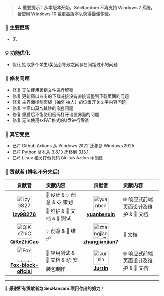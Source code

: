 > **⚠️ 重要提示：从本版本开始，SecRandom 不再支持 Windows 7 系统。请使用 Windows 10 或更高版本以获得最佳体验。**

### 🚀 主要更新

- 无

### 💡 功能优化

- 优化 抽取多个学生/奖品会导致之间存在间距过小的问题

### 🐛 修复问题

- 修复 无法使用密钥文件进行解锁
- 修复 更新窗口点击的下载链接没有直接调整到下载页面的问题
- 修复 主界面控制面板（抽奖 抽人）的位置开关文字内容问题
- 修复 主窗口莫名其妙的嵌套问题
- 修复 重启后不能使用密码打开设置界面的问题
- 修复 无法使用exFAT格式的U盘进行解锁

### 🔧 其它变更 

- 已将 Github Actions 从 Windows 2022 迁移到 Windows 2025
- 已将 Python 版本从 3.8.10 迁移到 3.13.1
- 已将 Linux 相关打包代码 GitHub Action 中删除

### 🙏 贡献者 (排名不分先后)

<div align="left">

| 贡献者 | 贡献内容 | 贡献者 | 贡献内容 |
|:------:|:----------|:------:|:----------|
| <img src="https://github.com/SECTL/SecRandom/raw/main/app/resource/icon/contributor1.png" width="50px;" alt="lzy98276"/> <br> [**lzy98276**](https://github.com/lzy98276) | 🎨 设计 & 💡 创意 & 📋 策划 <br> 🔧 维护 & 📝 文档 & 🧪 测试 | <img src="https://github.com/SECTL/SecRandom/raw/main/app/resource/icon/contributor4.png" width="50px;" alt="yuanbenxin"/> <br> [**yuanbenxin**](https://github.com/yuanbenxin) | 🌐 响应式前端页面设计及维护 & 📝 文档 |
| <img src="https://github.com/SECTL/SecRandom/raw/main/app/resource/icon/contributor2.png" width="50px;" alt="QiKeZhiCao"/> <br> [**QiKeZhiCao**](https://github.com/QiKeZhiCao) | 💡 创意 & 🔧 维护 | <img src="https://github.com/SECTL/SecRandom/raw/main/app/resource/icon/contributor5.png" width="50px;" alt="zhangjianjian7"/> <br> [**zhangjianjian7**](https://github.com/zhangjianjian7) | 📝 文档 |
| <img src="https://github.com/SECTL/SecRandom/raw/main/app/resource/icon/contributor3.png" width="50px;" alt="Fox-block-offcial"/> <br> [**Fox-block-offcial**](https://github.com/Fox-block-offcial) | 🧪 应用测试 & 📝 文档 & 📦 安装包制作 | <img src="https://github.com/SECTL/SecRandom/raw/main/app/resource/icon/contributor6.png" width="50px;" alt="Jursin"/> <br> [**Jursin**](https://github.com/Jursin) | 🌐 响应式前端页面设计及维护 & 📝 文档 |
</div>

---

💝 **感谢所有贡献者为 SecRandom 项目付出的努力！**
